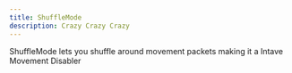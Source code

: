 ```yaml
---
title: ShuffleMode
description: Crazy Crazy Crazy
---
```


ShuffleMode lets you shuffle around movement packets making it a Intave Movement Disabler